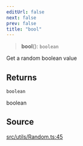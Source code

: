 ```yaml
---
editUrl: false
next: false
prev: false
title: "bool"
---
```


> **bool**(): `boolean`

Get a random boolean value

## Returns

`boolean`

boolean

## Source

[src/utils/Random.ts:45](https://github.com/relishinc/dill-pixel/blob/c79d8e8552aaa0f13a29535c819ae67d025b4669/src/utils/Random.ts#L45)
